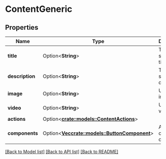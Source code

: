 # ContentGeneric

## Properties

Name | Type | Description | Notes
------------ | ------------- | ------------- | -------------
**title** | Option<**String**> | Text to show in the title. | [optional]
**description** | Option<**String**> | Text to show in the description. | [optional]
**image** | Option<**String**> | URL of an image. | [optional]
**video** | Option<**String**> | URL of a video. | [optional]
**actions** | Option<[**crate::models::ContentActions**](ContentActions.md)> |  | [optional]
**components** | Option<[**Vec<crate::models::ButtonComponent>**](ButtonComponent.md)> | An array of component objects. | [optional]

[[Back to Model list]](../README.md#documentation-for-models) [[Back to API list]](../README.md#documentation-for-api-endpoints) [[Back to README]](../README.md)


